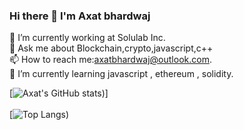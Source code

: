 ### Hi there 👋 I'm Axat bhardwaj


🔭 I’m currently working at Solulab Inc.  
💬 Ask me about Blockchain,crypto,javascript,c++  
📫 How to reach me:axatbhardwaj@outlook.com.  
🌱 I’m currently learning javascript , ethereum , solidity.  





[![Axat's GitHub stats](https://github-readme-stats.vercel.app/api?username=axatbhardwaj&show_icons=true&theme=dark))]<br/><br/>[![Top Langs](https://github-readme-stats.vercel.app/api/top-langs/?username=axatbhardwaj&layout=compact))


<!--
**axatbhardwaj/axatbhardwaj** is a ✨ _special_ ✨ repository because its `README.md` (this file) appears on your GitHub profile.

Here are some ideas to get you started:

- 🔭 I’m currently working on ...
- 
- 👯 I’m looking to collaborate on ...
- 🤔 I’m looking for help with ...
- 
- 😄 Pronouns: ...
- ⚡ Fun fact: ...
-->
